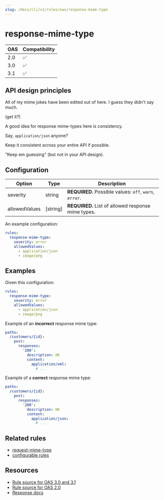 ```yaml
---
slug: /docs/cli/v1/rules/oas/response-mime-type
---
```


# response-mime-type

| OAS | Compatibility |
| --- | ------------- |
| 2.0 | ✅            |
| 3.0 | ✅            |
| 3.1 | ✅            |

## API design principles

All of my mime jokes have been edited out of here.
I guess they didn't say much.

(get it?)

A good idea for response mime-types here is consistency.

Say, `application/json` anyone?

Keep it consistent across your entire API if possible.

"Keep em guessing" (but not in your API design).

## Configuration

| Option        | Type     | Description                                            |
| ------------- | -------- | ------------------------------------------------------ |
| severity      | string   | **REQUIRED.** Possible values: `off`, `warn`, `error`. |
| allowedValues | [string] | **REQUIRED.** List of allowed response mime types.     |

An example configuration:

```yaml
rules:
  response-mime-type:
    severity: error
    allowedValues:
      - application/json
      - image/png
```

## Examples

Given this configuration:

```yaml
rules:
  response-mime-type:
    severity: error
    allowedValues:
      - application/json
      - image/png
```

Example of an **incorrect** response mime type:

```yaml
paths:
  /customers/{id}:
    post:
      responses:
        '200':
          description: OK
          content:
            application/xml:
              # ...
```

Example of a **correct** response mime type:

```yaml
paths:
  /customers/{id}:
    post:
      responses:
        '200':
          description: OK
          content:
            application/json:
              # ...
```

## Related rules

- [request-mime-type](./request-mime-type.md)
- [configurable rules](../configurable-rules.md)

## Resources

- [Rule source for OAS 3.0 and 3.1](https://github.com/Redocly/redocly-cli/blob/main/packages/core/src/rules/oas3/response-mime-type.ts)
- [Rule source for OAS 2.0](https://github.com/Redocly/redocly-cli/blob/main/packages/core/src/rules/oas2/response-mime-type.ts)
- [Response docs](https://redocly.com/docs/openapi-visual-reference/response/)

